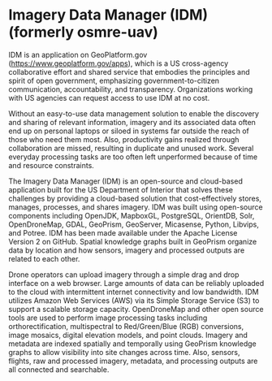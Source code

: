 # Imagery Data Manager (IDM) (formerly osmre-uav) 

IDM is an application on GeoPlatform.gov (https://www.geoplatform.gov/apps), which is a US cross-agency collaborative effort and shared service that embodies the principles and spirit of open government, emphasizing government-to-citizen communication, accountability, and transparency. Organizations working with US agencies can request access to use IDM at no cost.

Without an easy-to-use data management solution to enable the discovery and sharing of relevant information, imagery and its associated data often end up on personal laptops or siloed in systems far outside the reach of those who need them most. Also, productivity gains realized through collaboration are missed, resulting in duplicate and unused work. Several everyday processing tasks are too often left unperformed because of time and resource constraints. 

The Imagery Data Manager (IDM) is an open-source and cloud-based application built for the US Department of Interior that solves these challenges by providing a cloud-based solution that cost-effectively stores, manages, processes, and shares imagery. IDM was built using open-source components including OpenJDK, MapboxGL, PostgreSQL, OrientDB, Solr, OpenDroneMap, GDAL, GeoPrism, GeoServer, Micasense, Python, Libvips, and Potree. IDM has been made available under the Apache License Version 2 on GitHub. Spatial knowledge graphs built in GeoPrism organize data by location and how sensors, imagery and processed outputs are related to each other.  

Drone operators can upload imagery through a simple drag and drop interface on a web browser. Large amounts of data can be reliably uploaded to the cloud with intermittent internet connectivity and low bandwidth. IDM utilizes Amazon Web Services (AWS) via its Simple Storage Service (S3) to support a scalable storage capacity. OpenDroneMap and other open source tools are used to perform image processing tasks including orthorectification, multispectral to Red/Green/Blue (RGB) conversions, image mosaics, digital elevation models, and point clouds. Imagery and metadata are indexed spatially and temporally using GeoPrism knowledge graphs to allow visibility into site changes across time. Also, sensors, flights, raw and processed imagery, metadata, and processing outputs are all connected and searchable.
